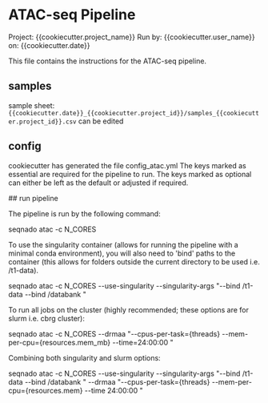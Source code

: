 # ATAC-seq Pipeline
Project: {{cookiecutter.project_name}}
Run by: {{cookiecutter.user_name}}
on: {{cookiecutter.date}}

This file contains the instructions for the ATAC-seq pipeline.

## samples

sample sheet: `{{cookiecutter.date}}_{{cookiecutter.project_id}}/samples_{{cookiecutter.project_id}}.csv` can be edited

## config

cookiecutter has generated the file config_atac.yml
The keys marked as essential are required for the pipeline to run.
The keys marked as optional can either be left as the default or adjusted if required.

## run pipeline

The pipeline is run by the following command:

seqnado atac -c N_CORES

To use the singularity container (allows for running the pipeline with a minimal conda environment),
you will also need to 'bind' paths to the container (this allows for folders outside the current directory to be used i.e. /t1-data).

seqnado atac -c N_CORES --use-singularity --singularity-args "--bind /t1-data --bind /databank "

To run all jobs on the cluster (highly recommended; these options are for slurm i.e. cbrg cluster):

seqnado atac -c N_CORES --drmaa "--cpus-per-task={threads} --mem-per-cpu={resources.mem_mb} --time=24:00:00 "

Combining both singularity and slurm options:

seqnado atac -c N_CORES --use-singularity --singularity-args "--bind /t1-data --bind /databank " --drmaa "--cpus-per-task={threads} --mem-per-cpu={resources.mem} --time 24:00:00 "
